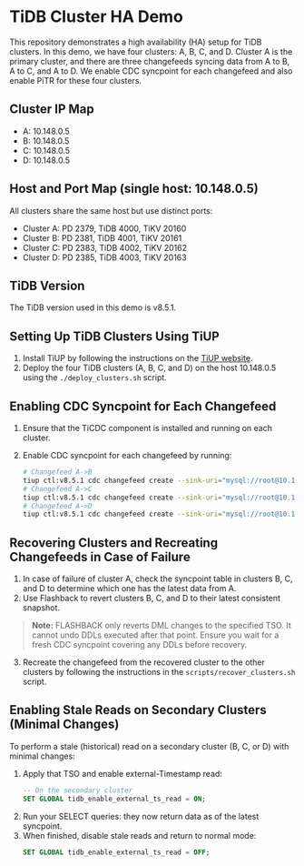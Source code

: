 # TiDB Cluster HA Demo

This repository demonstrates a high availability (HA) setup for TiDB clusters. In this demo, we have four clusters: A, B, C, and D. Cluster A is the primary cluster, and there are three changefeeds syncing data from A to B, A to C, and A to D. We enable CDC syncpoint for each changefeed and also enable PiTR for these four clusters.

## Cluster IP Map

- A: 10.148.0.5
- B: 10.148.0.5
- C: 10.148.0.5
- D: 10.148.0.5

## Host and Port Map (single host: 10.148.0.5)

All clusters share the same host but use distinct ports:

- Cluster A: PD 2379, TiDB 4000, TiKV 20160
- Cluster B: PD 2381, TiDB 4001, TiKV 20161
- Cluster C: PD 2383, TiDB 4002, TiKV 20162
- Cluster D: PD 2385, TiDB 4003, TiKV 20163

## TiDB Version

The TiDB version used in this demo is v8.5.1.

## Setting Up TiDB Clusters Using TiUP

1. Install TiUP by following the instructions on the [TiUP website](https://tiup.io/).
2. Deploy the four TiDB clusters (A, B, C, and D) on the host 10.148.0.5 using the `./deploy_clusters.sh` script.

## Enabling CDC Syncpoint for Each Changefeed

1. Ensure that the TiCDC component is installed and running on each cluster.
2. Enable CDC syncpoint for each changefeed by running:

   ```bash
   # Changefeed A->B
   tiup ctl:v8.5.1 cdc changefeed create --sink-uri="mysql://root@10.148.0.5:4001/" --config=./cdc_config.toml
   # Changefeed A->C
   tiup ctl:v8.5.1 cdc changefeed create --sink-uri="mysql://root@10.148.0.5:4002/" --config=./cdc_config.toml
   # Changefeed A->D
   tiup ctl:v8.5.1 cdc changefeed create --sink-uri="mysql://root@10.148.0.5:4003/" --config=./cdc_config.toml
   ```

## Recovering Clusters and Recreating Changefeeds in Case of Failure

1. In case of failure of cluster A, check the syncpoint table in clusters B, C, and D to determine which one has the latest data from A.
2. Use Flashback to revert clusters B, C, and D to their latest consistent snapshot.

> **Note:** FLASHBACK only reverts DML changes to the specified TSO. It cannot undo DDLs executed after that point. Ensure you wait for a fresh CDC syncpoint covering any DDLs before recovery.

3. Recreate the changefeed from the recovered cluster to the other clusters by following the instructions in the `scripts/recover_clusters.sh` script.

## Enabling Stale Reads on Secondary Clusters (Minimal Changes)

To perform a stale (historical) read on a secondary cluster (B, C, or D) with minimal changes:

1. Apply that TSO and enable external-Timestamp read:
   ```sql
   -- On the secondary cluster
   SET GLOBAL tidb_enable_external_ts_read = ON;
   ```
1. Run your SELECT queries: they now return data as of the latest syncpoint.
1. When finished, disable stale reads and return to normal mode:
   ```sql
   SET GLOBAL tidb_enable_external_ts_read = OFF;
   ```
